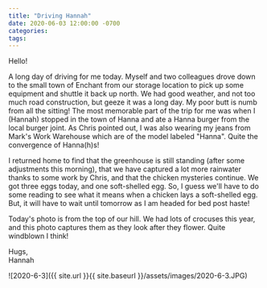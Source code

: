 ```yaml
---
title: "Driving Hannah"
date: 2020-06-03 12:00:00 -0700
categories:
tags:
---
```


Hello!

A long day of driving for me today. Myself and two colleagues drove down to the small town of Enchant from our storage location to pick up some equipment and shuttle it back up north. We had good weather, and not too much road construction, but geeze it was a long day. My poor butt is numb from all the sitting! The most memorable part of the trip for me was when I (Hannah) stopped in the town of Hanna and ate a Hanna burger from the local burger joint. As Chris pointed out, I was also wearing my jeans from Mark's Work Warehouse which are of the model labeled "Hanna". Quite the convergence of Hanna(h)s!

I returned home to find that the greenhouse is still standing (after some adjustments this morning), that we have captured a lot more rainwater thanks to some work by Chris, and that the chicken mysteries continue. We got three eggs today, and one soft-shelled egg. So, I guess we'll have to do some reading to see what it means when a chicken lays a soft-shelled egg. But, it will have to wait until tomorrow as I am headed for bed post haste!

Today's photo is from the top of our hill. We had lots of crocuses this year, and this photo captures them as they look after they flower. Quite windblown I think!

Hugs,<br />
Hannah

![2020-6-3]({{ site.url }}{{ site.baseurl }}/assets/images/2020-6-3.JPG)